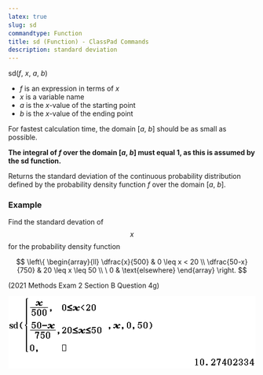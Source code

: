 ```yaml
---
latex: true
slug: sd
commandtype: Function
title: sd (Function) - ClassPad Commands
description: standard deviation
---
```


sd(*f*, *x*, *a*, *b*)

- *f* is an expression in terms of *x*
- *x* is a variable name
- *a* is the *x*-value of the starting point
- *b* is the *x*-value of the ending point

For fastest calculation time, the domain [*a*, *b*] should be as small as possible.

**The integral of *f* over the domain [*a*, *b*] must equal 1, as this is assumed by the sd function.**

Returns the standard deviation of the continuous probability distribution defined by the probability density function *f* over the domain [*a*, *b*].

### Example

Find the standard devation of $$ x $$ for the probability density function

$$ \left\{ \begin{array}{ll}
\dfrac{x}{500} & 0 \leq x < 20 \\
\dfrac{50-x}{750} & 20 \leq x \leq 50 \\
\ 0 & \text{elsewhere} \end{array}
\right. $$

(2021 Methods Exam 2 Section B Question 4g)

![sd(function, x, 0, 50)](/files/sd.png)